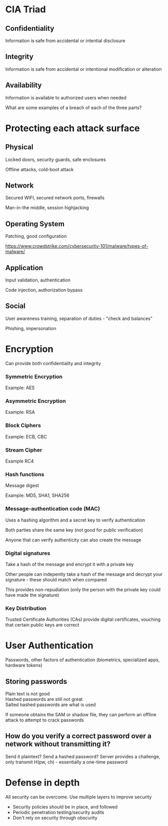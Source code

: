 # CIA Triad

## Confidentiality

Information is safe from accidental or intential disclosure

## Integrity

Information is safe from accidental or intentional modification or alteration

## Availability

Information is available to authorized users when needed

What are some examples of a breach of each of the three parts?

# Protecting each attack surface

## Physical

Locked doors, security guards, safe enclosures

Offline attacks, cold-boot attack

## Network

Secured WIFI, secured network ports, firewalls

Man-in-the middle, session highjacking

## Operating System

Patching, good configuration

https://www.crowdstrike.com/cybersecurity-101/malware/types-of-malware/


## Application

Input validation, authentication

Code injection, authorization bypass

## Social

User awareness training, separation of duties - "check and balances"

Phishing, impersonation


# Encryption

Can provide both confidentiality and integrity

### Symmetric Encryption

Example: AES

### Asymmetric Encryption

Example: RSA

### Block Ciphers

Example: ECB, CBC

### Stream Cipher

Example RC4

### Hash functions

Message digest

Example: MD5, SHA1, SHA256

### Message-authentication code (MAC)

Uses a hashing algorithm and a secret key to verify authentication

Both parties share the same key (not good for public verification)

Anyone that can verify authenticity can also create the message

### Digital signatures

Take a hash of the message and encrypt it with a private key

Other people can indepently take a hash of the message and decrypt your signature - these should match when compared

This provides non-repudiation (only the person with the private key could have made the signature)

### Key Distribution

Trusted Certificate Authorities (CAs) provide digital certificates, vouching that certain public keys are correct

# User Authentication

Passwords, other factors of authentication (biometrics, specialized apps, hardware tokens)

## Storing passwords

Plain text is not good  
Hashed passwords are still not great  
Salted hashed passwords are what is used  

If someone obtains the SAM or shadow file, they can perform an offline attack to attempt to crack passwords

## How do you verify a correct password over a network without transmitting it?

Send it plaintext?
Send a hashed password?
Server provides a challenge, only transmit H(pw, ch) - essentially a one-time password

# Defense in depth

All security can be overcome. Use multiple layers to improve security

- Security policies should be in place, and followed
- Periodic penetration testing/security audits
- Don't rely on security through obscurity
